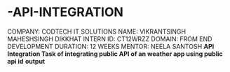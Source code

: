 # -API-INTEGRATION
COMPANY: CODTECH IT SOLUTIONS
NAME: VIKRANTSINGH MAHESHSINGH DIKKHAT
INTERN ID: CT12WRZZ
DOMAIN: FROM END DEVELOPMENT
DURATION: 12 WEEKS 
MENTOR: NEELA SANTOSH
**API Integration Task of integrating public API of an weather app using public api id**
**output**
